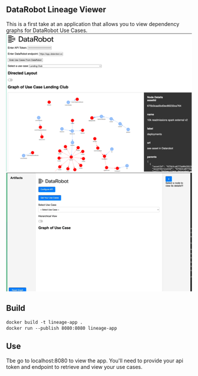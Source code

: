## DataRobot Lineage Viewer

This is a first take at an application that allows you to view dependency graphs for DataRobot Use Cases.  
![lineage](./app.png)
![lineage](./dr_lineage_app.gif)

## Build
```
docker build -t lineage-app .
docker run --publish 8080:8080 lineage-app   
```
## Use
Tbe go to localhost:8080 to view the app.  You'll need to provide your api token and endpoint to retrieve and view your use cases.  
